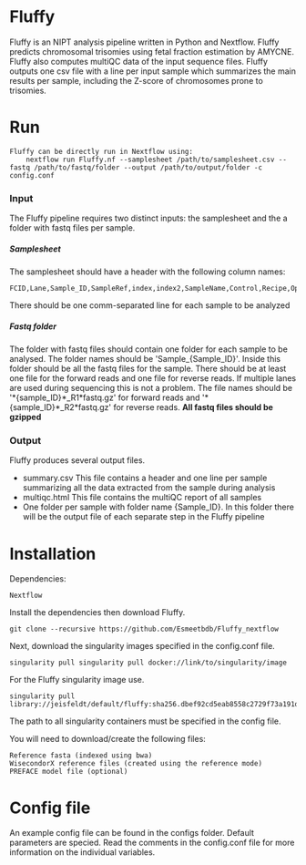 # Fluffy
Fluffy is an NIPT analysis pipeline written in Python and Nextflow. Fluffy predicts chromosomal trisomies using fetal fraction estimation by AMYCNE. Fluffy also computes multiQC data of the input sequence files. Fluffy outputs one csv file with a line per input sample which summarizes the main results per sample, including the Z-score of chromosomes prone to trisomies.

# Run
```
Fluffy can be directly run in Nextflow using:
    nextflow run Fluffy.nf --samplesheet /path/to/samplesheet.csv --fastq /path/to/fastq/folder --output /path/to/output/folder -c config.conf
```
### Input
The Fluffy pipeline requires two distinct inputs: the samplesheet and the a folder with fastq files per sample.
##### Samplesheet

The samplesheet should have a header with the following column names:
```
FCID,Lane,Sample_ID,SampleRef,index,index2,SampleName,Control,Recipe,Operator,Sample_Project
```
There should be one comm-separated line for each sample to be analyzed

##### Fastq folder
The folder with fastq files should contain one folder for each sample to be analysed. The folder names should be 'Sample_{Sample_ID}'.
Inside this folder should be all the fastq files for the sample. There should be at least one file for the forward reads and one file for reverse reads. If multiple lanes are used during sequencing this is not a problem. The file names should be '\*{sample_ID}\*\_R1\*fastq.gz' for forward reads and '\*{sample_ID}\*\_R2\*fastq.gz' for reverse reads.
**All fastq files should be gzipped**

### Output
Fluffy produces several output files. 
- summary.csv This file contains a header and one line per sample summarizing all the data extracted from the sample during analysis
- multiqc.html This file contains the multiQC report of all samples
- One folder per sample with folder name {Sample_ID}. In this folder there will be the output file of each separate step in the Fluffy pipeline

# Installation
Dependencies:
```
Nextflow
```
Install the dependencies then download Fluffy.
```
git clone --recursive https://github.com/Esmeetbdb/Fluffy_nextflow
```
Next, download the singularity images specified in the config.conf file.
```
singularity pull singularity pull docker://link/to/singularity/image
```
For the Fluffy singularity image use.
```
singularity pull library://jeisfeldt/default/fluffy:sha256.dbef92cd5eab8558c2729f73a191d73a7576a24e9bb44dde7372c0cd405c4ef6
```
The path to all singularity containers must be specified in the config file.

You will need to download/create the following files:
```
Reference fasta (indexed using bwa)
WisecondorX reference files (created using the reference mode)
PREFACE model file (optional)
```

# Config file
An example config file can be found in the configs folder. Default parameters are specied. Read the comments in the config.conf file for more information on the individual variables.
